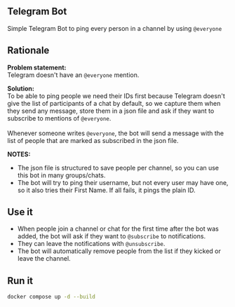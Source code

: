 Telegram Bot
---

Simple Telegram Bot to ping every person in a channel by using `@everyone`

## Rationale

**Problem statement:**<br>
Telegram doesn't have an `@everyone` mention. <br>

**Solution:**<br>
To be able to ping people we need their IDs first because Telegram doesn't give the list of participants of a chat by default, so we capture them when they send any message, store them in a json file and ask if they want to subscribe to mentions of `@everyone`.<br>
<br>
Whenever someone writes `@everyone`, the bot will send a message with the list of people that are marked as subscribed in the json file.<br>

**NOTES:**
- The json file is structured to save people per channel, so you can use this bot in many groups/chats.
- The bot will try to ping their username, but not every user may have one, so it also tries their First Name. If all fails, it pings the plain ID.

## Use it<br>
- When people join a channel or chat for the first time after the bot was added, the bot will ask if they want to `@subscribe` to notifications.
- They can leave the notifications with `@unsubscribe`.
- The bot will automatically remove people from the list if they kicked or leave the channel.

## Run it

```bash
docker compose up -d --build
```
